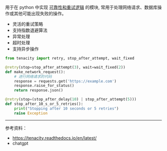 
用于在 python 中实现 <u>可靠性和重试逻辑</u> 的模块, 常用于处理网络请求、数据库操作或其他可能出现失败的操作。


- 灵活的重试策略
- 支持指数退避算法
- 异常处理
- 超时处理
- 支持异步操作




```python
from tenacity import retry, stop_after_attempt, wait_fixed

@retry(stop=stop_after_attempt(3), wait=wait_fixed(2))
def make_network_request():
    # 进行网络请求的代码
    response = requests.get('https://example.com')
    response.raise_for_status()
    return response.json()
```

```python
@retry(stop=(stop_after_delay(10) | stop_after_attempt(5)))
def stop_after_10_s_or_5_retries():
    print("Stopping after 10 seconds or 5 retries")
    raise Exception
```








----------

参考资料：
- https://tenacity.readthedocs.io/en/latest/
- chatgpt